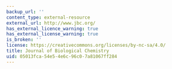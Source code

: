 ```yaml
---
backup_url: ''
content_type: external-resource
external_url: http://www.jbc.org/
has_external_licence_warning: true
has_external_license_warning: true
is_broken: ''
license: https://creativecommons.org/licenses/by-nc-sa/4.0/
title: Journal of Biological Chemistry
uid: 05013fca-54e5-4e6c-96c0-7a81067ff284
---
```

